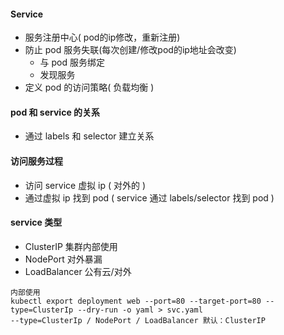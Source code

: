 #### Service
- 服务注册中心( pod的ip修改，重新注册)
- 防止 pod 服务失联(每次创建/修改pod的ip地址会改变)
    - 与 pod 服务绑定
    - 发现服务
- 定义 pod 的访问策略( 负载均衡 )


#### pod 和 service 的关系
- 通过 labels 和 selector 建立关系


#### 访问服务过程
- 访问 service 虚拟 ip ( 对外的 )
- 通过虚拟 ip 找到 pod ( service 通过 labels/selector 找到 pod )

#### service 类型
- ClusterIP 集群内部使用
- NodePort  对外暴漏
- LoadBalancer  公有云/对外

```
内部使用
kubectl export deployment web --port=80 --target-port=80 --type=ClusterIp --dry-run -o yaml > svc.yaml
--type=ClusterIp / NodePort / LoadBalancer 默认：ClusterIP
```
